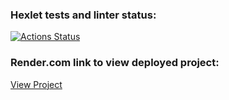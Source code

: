### Hexlet tests and linter status:
[![Actions Status](https://github.com/mishablokhin/python-project-83/actions/workflows/hexlet-check.yml/badge.svg)](https://github.com/mishablokhin/python-project-83/actions)

### Render.com link to view deployed project:
[View Project](https://python-project-83-8pm5.onrender.com)